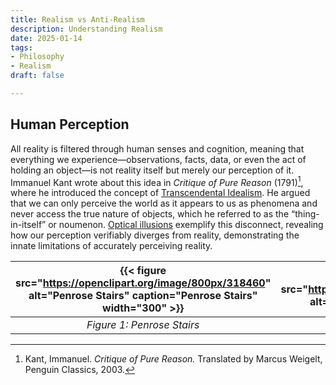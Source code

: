 ```yaml
---
title: Realism vs Anti-Realism
description: Understanding Realism
date: 2025-01-14
tags:
- Philosophy
- Realism
draft: false

---
```


## Human Perception
All reality is filtered through human senses and cognition, meaning that everything we experience—observations, facts, data, or even the act of holding an object—is not reality itself but merely our perception of it. Immanuel Kant wrote about this idea in *Critique of Pure Reason* (1791)[^1], where he introduced the concept of [Transcendental Idealism](https://plato.stanford.edu/entries/kant-transcendental-idealism/). He argued that we can only perceive the world as it appears to us as phenomena and never access the true nature of objects, which he referred to as the “thing-in-itself” or noumenon. [Optical illusions](https://en.wikipedia.org/wiki/Optical_illusion) exemplify this disconnect, revealing how our perception verifiably diverges from reality, demonstrating the innate limitations of accurately perceiving reality.

| {{< figure src="https://openclipart.org/image/800px/318460" alt="Penrose Stairs" caption="Penrose Stairs" width="300" >}} | {{< figure src="https://upload.wikimedia.org/wikipedia/commons/e/ea/Poggendorff_illusion.svg" alt="Poggendorff Illusion" caption="Poggendorff Illusion" width="300" >}} | {{< figure src="https://upload.wikimedia.org/wikipedia/commons/thumb/2/2e/Benham%27s_Disc.svg/1280px-Benham%27s_Disc.svg.png" alt="Benham's Disc" caption="Benham's Disc" width="300" >}} |
|:----------------------------------------------------------------------------------------------------------------------:|:------------------------------------------------------------------------------------------------------------------------------:|:-----------------------------------------------------------------------------------------------------------------------------------------:|
| *Figure 1: Penrose Stairs*                                                                                             | *Figure 2: Poggendorff Illusion*                                                                                               | *Figure 3: Benham's Disc*                                                                                                                |

[^1]: Kant, Immanuel. *Critique of Pure Reason.* Translated by Marcus Weigelt, Penguin Classics, 2003.

